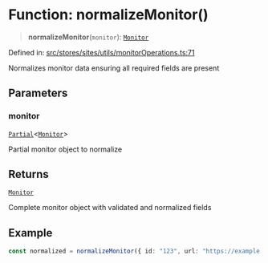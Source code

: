# Function: normalizeMonitor()

> **normalizeMonitor**(`monitor`): [`Monitor`](../../../../../../shared/types/interfaces/Monitor.md)

Defined in: [src/stores/sites/utils/monitorOperations.ts:71](https://github.com/Nick2bad4u/Uptime-Watcher/blob/8a1973382d5fe14c52996ecda381894eb7ecd4a6/src/stores/sites/utils/monitorOperations.ts#L71)

Normalizes monitor data ensuring all required fields are present

## Parameters

### monitor

[`Partial`](https://www.typescriptlang.org/docs/handbook/utility-types.html#partialtype)\<[`Monitor`](../../../../../../shared/types/interfaces/Monitor.md)\>

Partial monitor object to normalize

## Returns

[`Monitor`](../../../../../../shared/types/interfaces/Monitor.md)

Complete monitor object with validated and normalized fields

## Example

```typescript
const normalized = normalizeMonitor({ id: "123", url: "https://example.com" });
```
